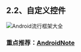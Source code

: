 ## 2.2、自定义控件
![Android流行框架大全](https://raw.githubusercontent.com/jeterlee/android-dev-note/master/images/View%E7%9A%84%E7%BB%98%E5%88%B6%E6%B5%81%E7%A8%8B.jpeg)


### 重点推荐：[AndroidNote](https://github.com/GcsSloop/AndroidNote)